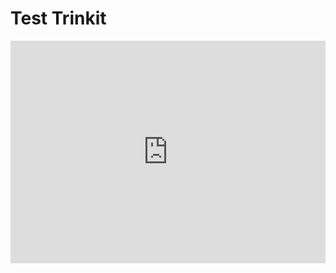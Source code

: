 # Test Trinkit

<iframe src="https://trinket.io/embed/python3/b84e31c5e6" width="100%" height="356" frameborder="0" marginwidth="0" marginheight="0" allowfullscreen></iframe>